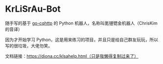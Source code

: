 # KrLiSrAu-Bot
随手写的基于 [go-cqhttp](https://github.com/Mrs4s/go-cqhttp) 的 Python 机器人，名称叫氪锂锶金机器人（ChrisKim 的音译）

因为才开始学习 Python，这是用来练习的项目，并且只是给自己群友玩玩，所以写的很垃圾，大佬勿笑。

文档链接：https://diona.cc/klsahelp.html（只是我懒得复制过来了）
